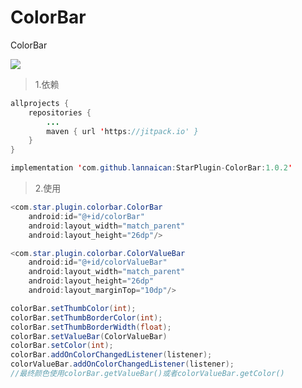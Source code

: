 # ColorBar
ColorBar

![](http://stars.costars.cn/%E5%BE%AE%E4%BF%A1%E5%9B%BE%E7%89%87_20190430103751.jpg)

> 1.依赖
```Java
allprojects {
    repositories {
        ...
        maven { url 'https://jitpack.io' }
    }
}

implementation 'com.github.lannaican:StarPlugin-ColorBar:1.0.2'
```
> 2.使用
```java
<com.star.plugin.colorbar.ColorBar
    android:id="@+id/colorBar"
    android:layout_width="match_parent"
    android:layout_height="26dp"/>

<com.star.plugin.colorbar.ColorValueBar
    android:id="@+id/colorValueBar"
    android:layout_width="match_parent"
    android:layout_height="26dp"
    android:layout_marginTop="10dp"/>

colorBar.setThumbColor(int);
colorBar.setThumbBorderColor(int);
colorBar.setThumbBorderWidth(float);
colorBar.setValueBar(ColorValueBar)
colorBar.setColor(int);
colorBar.addOnColorChangedListener(listener);
colorValueBar.addOnColorChangedListener(listener);
//最终颜色使用colorBar.getValueBar()或者colorValueBar.getColor()
```
